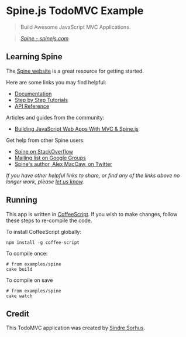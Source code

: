 # Spine.js TodoMVC Example

> Build Awesome JavaScript MVC Applications.

> _[Spine - spinejs.com](http://spinejs.com)_


## Learning Spine

The [Spine website](http://spinejs.com) is a great resource for getting started.

Here are some links you may find helpful:

* [Documentation](http://spinejs.com/docs/)
* [Step by Step Tutorials](http://spinejs.com/docs/example)
* [API Reference](http://spinejs.com/api/index)

Articles and guides from the community:

* [Building JavaScript Web Apps With MVC & Spine.js](http://addyosmani.com/blog/building-apps-spinejs)

Get help from other Spine users:

* [Spine on StackOverflow](http://stackoverflow.com/questions/tagged/spine.js)
* [Mailing list on Google Groups](https://groups.google.com/forum/#!forum/spinejs)
* [Spine's author, Alex MacCaw, on Twitter](http://twitter.com/maccman)

_If you have other helpful links to share, or find any of the links above no longer work, please [let us know](https://github.com/tastejs/todomvc/issues)._


## Running

This app is written in [CoffeeScript](http://coffeescript.org/). If you wish to make changes, follow these steps to re-compile the code.

To install CoffeeScript globally:

	npm install -g coffee-script

To compile once:

	# from examples/spine
	cake build

To compile on save

	# from examples/spine
	cake watch


## Credit

This TodoMVC application was created by [Sindre Sorhus](https://github.com/sindresorhus).
